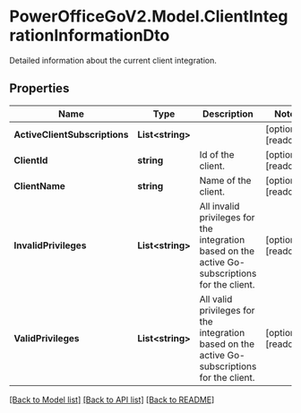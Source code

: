 # PowerOfficeGoV2.Model.ClientIntegrationInformationDto
Detailed information about the current client integration.

## Properties

Name | Type | Description | Notes
------------ | ------------- | ------------- | -------------
**ActiveClientSubscriptions** | **List&lt;string&gt;** |  | [optional] [readonly] 
**ClientId** | **string** | Id of the client. | [optional] [readonly] 
**ClientName** | **string** | Name of the client. | [optional] [readonly] 
**InvalidPrivileges** | **List&lt;string&gt;** | All invalid privileges for the integration based on the active Go-subscriptions for the client. | [optional] [readonly] 
**ValidPrivileges** | **List&lt;string&gt;** | All valid privileges for the integration based on the active Go-subscriptions for the client. | [optional] [readonly] 

[[Back to Model list]](../../README.md#documentation-for-models) [[Back to API list]](../../README.md#documentation-for-api-endpoints) [[Back to README]](../../README.md)

